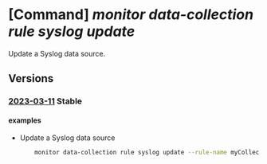 # [Command] _monitor data-collection rule syslog update_

Update a Syslog data source.

## Versions

### [2023-03-11](/Resources/mgmt-plane/L3N1YnNjcmlwdGlvbnMve30vcmVzb3VyY2Vncm91cHMve30vcHJvdmlkZXJzL21pY3Jvc29mdC5pbnNpZ2h0cy9kYXRhY29sbGVjdGlvbnJ1bGVzL3t9/2023-03-11.xml) **Stable**

<!-- mgmt-plane /subscriptions/{}/resourcegroups/{}/providers/microsoft.insights/datacollectionrules/{} 2023-03-11 properties.dataSources.syslog[] -->

#### examples

- Update a Syslog data source
    ```bash
        monitor data-collection rule syslog update --rule-name myCollectionRule --resource-group myResourceGroup --name syslogBase --facility-names syslog --log-levels Emergency Critical
    ```
